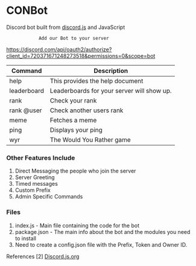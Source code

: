 # CONBot 
Discord bot built from [discord.js](https://discord.js.org/#/) and JavaScript

                Add our Bot to your server  
https://discord.com/api/oauth2/authorize?client_id=720371671248273518&permissions=0&scope=bot

| Command | Description |
| ------ | ------ |
| help | This provides the help document |
| leaderboard | Leaderboards for your server will show up. |
| rank | Check your rank |
| rank @user | Check another users rank |
| meme | Fetches a meme |
| ping |  Displays your ping |
| wyr | The Would You Rather game |



### Other Features Include

1. Direct Messaging the people who join the server
2. Server Greeting
3. Timed messages
5. Custom Prefix
6. Admin Specific Commands

### Files

1. index.js - Main file containing the code for the bot
2. package.json - The main info about the bot and the modules you need to install
3. Need to create a config.json file with the Prefix, Token and Owner ID.


References
 \[2\] [Discord.js.org](https://discord.js.org/)
